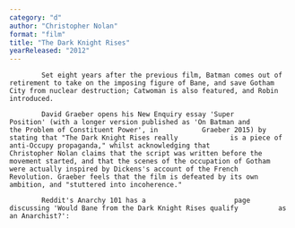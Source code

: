 ```yaml
---
category: "d"
author: "Christopher Nolan"
format: "film"
title: "The Dark Knight Rises"
yearReleased: "2012"
---
```

			Set eight years after the previous film, Batman comes out of 			retirement to take on the imposing figure of Bane, and save Gotham 			City from nuclear destruction; Catwoman is also featured, and Robin 			introduced.
			 
			David Graeber opens his New Enquiry essay 'Super 			Position' (with a longer version published as 'On Batman and 			the Problem of Constituent Power', in			Graeber 2015) by stating that "The Dark Knight Rises really 			is a piece of anti-Occupy propaganda," whilst acknowledging that 			Christopher Nolan claims that the script was written before the 			movement started, and that the scenes of the occupation of Gotham 			were actually inspired by Dickens's account of the French 			Revolution. Graeber feels that the film is defeated by its own 			ambition, and "stuttered into incoherence."
			 
			Reddit's Anarchy 101 has a						page discussing 'Would Bane from the Dark Knight Rises qualify 			as an Anarchist?':